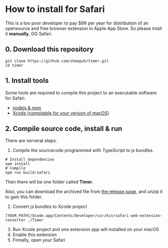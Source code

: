# How to install for Safari

This is a too poor developer to pay $99 per year for distribution of an opensource and free browser extension in Apple App Store.
So please intall it **manually**, GG Safari.

## 0. Download this repository

```shell
git clone https://github.com/sheepzh/timer.git
cd timer
```

## 1. Install tools

Some tools are required to compile this project to an executable software for Safari.

* [nodejs & npm](https://docs.npmjs.com/downloading-and-installing-node-js-and-npm)
* [Xcode (compitable for your version of macOS)](https://developer.apple.com/xcode/)

## 2. Compile source code, install & run

There are serveral steps.

1. Compile the sourcecode programmed with TypeScript to js bundles.

```shell
# Install dependencies
npm install
# Compile
npm run build:safari
```
Then there will be one folder called **Timer**.

Also, you can download the archived file from [the release page](https://github.com/sheepzh/timer/releases), and unzip it to gain this folder.

2. Convert js bundles to Xcode project

```shell
[YOUR_PATH]/Xcode.app/Contents/Developer/usr/bin/safari-web-extension-converter ./Timer
```
3. Run Xcode project and one extension app will installed on your macOS
4. Enable this extension
5. Finnally, open your Safari
